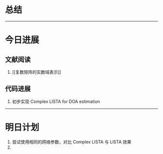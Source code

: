 # 总结


---

# 今日进展

## 文献阅读

1. [[复数矩阵的实数域表示]]

## 代码进展

1. 初步实现 Complex LISTA for DOA estimation

---

# 明日计划

1. 尝试使用相同的网络参数，对比 Complex LISTA 与 LISTA 效果
2. 

